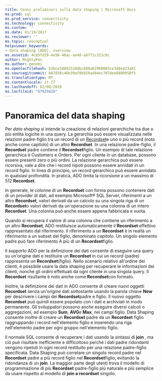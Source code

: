 ```yaml
---
title: Cenni preliminari sulla data shaping | Microsoft Docs
ms.prod: sql
ms.prod_service: connectivity
ms.technology: connectivity
ms.custom: ''
ms.date: 01/19/2017
ms.reviewer: ''
ms.topic: conceptual
helpviewer_keywords:
- data shaping [ADO], overview
ms.assetid: 4cb5fd29-4e56-46ac-ae48-a6771c321c0c
author: MightyPen
ms.author: genemi
ms.openlocfilehash: b3bce50892520dbc889a62960065ce3d8e423a81
ms.sourcegitcommit: b87d36c46b39af8b929ad94ec707dee8800950f5
ms.translationtype: MT
ms.contentlocale: it-IT
ms.lasthandoff: 02/08/2020
ms.locfileid: "67925628"
---
```

# <a name="data-shaping-overview"></a>Panoramica del data shaping
Per *data shaping* si intende la creazione di relazioni gerarchiche tra due o più entità logiche in una query. La gerarchia può essere visualizzata nelle relazioni padre-figlio tra un record di un [Recordset](../../../ado/reference/ado-api/recordset-object-ado.md)e uno o più record (noto anche come capitolo) di un altro **Recordset**. In una relazione padre-figlio, il **Recordset** padre contiene il **Recordset**figlio. Un esempio di tale relazione gerarchica è Customers e Orders. Per ogni cliente in un database, possono essere presenti zero o più ordini. La relazione gerarchica può essere ricorsiva, vale a dire che i record nipoti possono essere annidati in un record figlio. In linea di principio, un record gerarchico può essere annidato in qualsiasi profondità. In pratica, ADO limita la ricorsione a un massimo di 512 **Recordset**.  
  
 In generale, le colonne di un **Recordset** con forma possono contenere dati di un provider di dati, ad esempio Microsoft® SQL Server, riferimenti a un altro **Recordset**, valori derivati da un calcolo su una singola riga di un **Recordset**o valori derivati da un'operazione su una colonna di un intero **Recordset**. Una colonna può anche essere appena fabbricata e vuota.  
  
 Quando si recupera il valore di una colonna che contiene un riferimento a un altro **Recordset**, ADO restituisce automaticamente il **Recordset** effettivo rappresentato dal riferimento. Il riferimento a un **Recordset** è in realtà un riferimento a un subset del figlio, denominato *capitolo*. Un singolo elemento padre può fare riferimento A più di un **Recordset**figlio.  
  
 Il supporto ADO per la definizione dei dati consente di eseguire una query su un'origine dati e restituire un **Recordset** in cui un record (padre) rappresenta un **Recordset**(figlio). Nello scenario relativo all'ordine dei clienti, è possibile usare la data shaping per recuperare le informazioni dei clienti, nonché gli ordini effettuati da ogni cliente in una singola query. Il **Recordset** risultante è noto anche come **Recordset**con formato.  
  
 Inoltre, la definizione dei dati in ADO consente di creare nuovi oggetti **Recordset** senza un'origine dati sottostante usando la parola chiave **New** per descrivere i campi dei **Recordset**padre e figlio. Il nuovo oggetto **Recordset** può quindi essere popolato con i dati e archiviati in modo permanente. Gli sviluppatori possono anche eseguire diversi calcoli o aggregazioni, ad esempio **Sum**, **AVG**e **Max**, nei campi figlio. Data Shaping consente inoltre di creare un **Recordset** padre da un **Recordset** figlio raggruppando i record nell'elemento figlio e inserendo una riga nell'elemento padre per ogni gruppo nell'elemento figlio.  
  
 Il normale SQL consente di recuperare i dati usando la sintassi di **join** , ma ciò può risultare inefficiente e difficoltoso perché i dati padre ridondanti vengono ripetuti in ogni record restituito per una relazione padre-figlio specificata. Data Shaping può correlare un singolo record padre nel **Recordset** padre a più record figlio nel **Recordset**figlio, evitando la ridondanza di un **join**. La maggior parte degli utenti trova il modello di programmazione di più **Recordset** padre-figlio più naturale e più semplice da usare rispetto al modello di **join a recordset** singolo.
